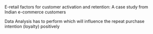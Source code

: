 E-retail factors for customer activation and retention: 
A case study from Indian e-commerce customers

Data Analysis has to perform which will influence the repeat purchase intention (loyalty) positively
